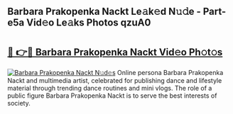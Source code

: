 ## Barbara Prakopenka Nackt Le𝚊k𝚎d N𝚞𝚍e - Part-e5a Vid𝚎o Le𝚊ks Photos qzuA0

# <h2><a href="http://fb3ekj.evod.top/?m=Barbara+Prakopenka+Nackt">🔗 👉🔴 Barbara Prakopenka Nackt Vid𝚎o Ph𝚘t𝚘s</a></h2>

[![Barbara Prakopenka Nackt N𝚞d𝚎s](https://i.imgur.com/8V9OHl7.gif)](http://fb3ekj.evod.top/?m=Barbara+Prakopenka+Nackt)
Online persona Barbara Prakopenka Nackt and multimedia artist, celebrated for publishing dance and lifestyle material through trending dance routines and mini vlogs. The role of a public figure Barbara Prakopenka Nackt is to serve the best interests of society. 

